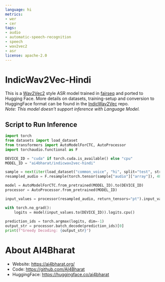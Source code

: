 ```yaml
---
language: hi
metrics:
- wer
- cer
tags:
- audio
- automatic-speech-recognition
- speech
- wav2vec2
- asr
license: apache-2.0
---
```


# IndicWav2Vec-Hindi

This is a [Wav2Vec2](https://arxiv.org/abs/2006.11477) style ASR model trained in [fairseq](https://github.com/facebookresearch/fairseq) and ported to Hugging Face. 
More details on datasets, training-setup and conversion to HuggingFace format can be found in the [IndicWav2Vec](https://github.com/AI4Bharat/IndicWav2Vec) repo.  
*Note: This model doesn't support inference with Language Model.*

## Script to Run Inference

```python
import torch
from datasets import load_dataset
from transformers import AutoModelForCTC, AutoProcessor
import torchaudio.functional as F

DEVICE_ID = "cuda" if torch.cuda.is_available() else "cpu"
MODEL_ID = "ai4bharat/indicwav2vec-hindi"

sample = next(iter(load_dataset("common_voice", "hi", split="test", streaming=True)))
resampled_audio = F.resample(torch.tensor(sample["audio"]["array"]), 48000, 16000).numpy()

model = AutoModelForCTC.from_pretrained(MODEL_ID).to(DEVICE_ID)
processor = AutoProcessor.from_pretrained(MODEL_ID)

input_values = processor(resampled_audio, return_tensors="pt").input_values

with torch.no_grad():
    logits = model(input_values.to(DEVICE_ID)).logits.cpu()
    
prediction_ids = torch.argmax(logits, dim=-1)
output_str = processor.batch_decode(prediction_ids)[0]
print(f"Greedy Decoding: {output_str}")
```

# **About AI4Bharat**
- Website: https://ai4bharat.org/
- Code: https://github.com/AI4Bharat
- HuggingFace: https://huggingface.co/ai4bharat